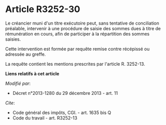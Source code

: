 # Article R3252-30

Le créancier muni d'un titre exécutoire peut, sans tentative de conciliation préalable, intervenir à une procédure de saisie
des sommes dues à titre de rémunération en cours, afin de participer à la répartition des sommes saisies. 

Cette intervention est formée par requête remise contre récépissé ou adressée au greffe. 

La requête contient les mentions prescrites par l'article R. 3252-13.

**Liens relatifs à cet article**

_Modifié par_:

  - Décret n°2013-1280 du 29 décembre 2013 - art. 11

_Cite_:

  - Code général des impôts, CGI. - art. 1635 bis Q
  - Code du travail - art. R3252-13
